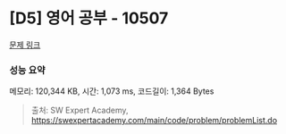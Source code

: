 # [D5] 영어 공부 - 10507 

[문제 링크](https://swexpertacademy.com/main/code/problem/problemDetail.do?contestProbId=AXNQOb3avD0DFAXS) 

### 성능 요약

메모리: 120,344 KB, 시간: 1,073 ms, 코드길이: 1,364 Bytes



> 출처: SW Expert Academy, https://swexpertacademy.com/main/code/problem/problemList.do
